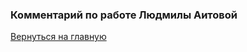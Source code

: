 ### Комментарий по работе Людмилы Аитовой








[Вернуться на главную ](Reviews_for_TW.md "Возврат на главную страницу") 